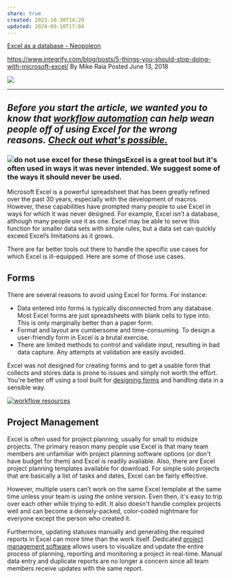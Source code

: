 ```yaml
---
share: true
created: 2023-10-30T14:29
updated: 2024-09-10T17:04
---
```

[Excel as a database - Neopoleon](https://www.neopoleon.com/blog/excel-as-a-database/)

https://www.integrify.com/blog/posts/5-things-you-should-stop-doing-with-microsoft-excel/
By Mike Raia Posted June 13, 2018

![](https://www.integrify.com/site/assets/files/2296/ways-not-to-use-excel-form.gif)

---


_Before you start the article, we wanted you to know that [workflow automation](https://www.integrify.com/landing-pages/workflow-automation/) can help wean people off of using Excel for the wrong reasons. [Check out what's possible.](https://www.integrify.com/landing-pages/workflow-automation/)_
---


### ![do not use excel for these things](https://www.integrify.com/site/assets/files/2296/excel-is-not-for.400x0-is.png)Excel is a great tool but it's often used in ways it was never intended. We suggest some of the ways it should **never** be used.

Microsoft Excel is a powerful spreadsheet that has been greatly refined over the past 30 years, especially with the development of macros. However, these capabilities have prompted many people to use Excel in ways for which it was never designed. For example, Excel isn’t a database, although many people use it as one. Excel may be able to serve this function for smaller data sets with simple rules, but a data set can quickly exceed Excel’s limitations as it grows. 

There are far better tools out there to handle the specific use cases for which Excel is ill-equipped. Here are some of those use cases.

## Forms

There are several reasons to avoid using Excel for forms. For instance:

-   Data entered into forms is typically disconnected from any database. Most Excel forms are just spreadsheets with blank cells to type into. This is only marginally better than a paper form.
-   Format and layout are cumbersome and time-consuming. To design a user-friendly form in Excel is a brutal exercise.
-   There are limited methods to control and validate input, resulting in bad data capture. Any attempts at validation are easily avoided.

Excel was not designed for creating forms and to get a usable form that collects and stores data is prone to issues and simply not worth the effort. You're better off using a tool built for [designing forms](https://www.integrify.com/features/form-designer/) and handling data in a sensible way.

[![workflow resources](https://no-cache.hubspot.com/cta/default/610486/40dfc51f-f3be-450d-baf2-36361cc5b265.png)](https://cta-redirect.hubspot.com/cta/redirect/610486/40dfc51f-f3be-450d-baf2-36361cc5b265)

## Project Management

Excel is often used for project planning, usually for small to midsize projects. The primary reason many people use Excel is that many team members are unfamiliar with project planning software options (or don't have budget for them) and Excel is readily available. Also, there are Excel project planning templates available for download. For simple solo projects that are basically a list of tasks and dates, Excel can be fairly effective.

However, multiple users can’t work on the same Excel template at the same time unless your team is using the online version. Even then, it's easy to trip over each other while trying to edit. It also doesn't handle complex projects well and can become a densely-packed, color-coded nightmare for everyone except the person who created it.

Furthermore, updating statuses manually and generating the required reports in Excel can more time than the work itself. Dedicated [project management software](https://www.capterra.com/project-management-software/) allows users to visualize and update the entire process of planning, reporting and monitoring a project in real-time. Manual data entry and duplicate reports are no longer a concern since all team members receive updates with the same report.
